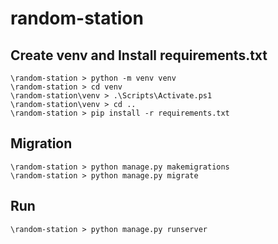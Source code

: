 # random-station

## Create venv and Install requirements.txt

    \random-station > python -m venv venv
    \random-station > cd venv
    \random-station\venv > .\Scripts\Activate.ps1
    \random-station\venv > cd ..
    \random-station > pip install -r requirements.txt

## Migration

    \random-station > python manage.py makemigrations
    \random-station > python manage.py migrate
    
## Run

    \random-station > python manage.py runserver
